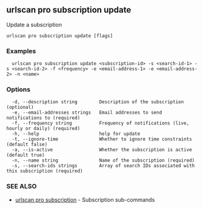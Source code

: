## urlscan pro subscription update

Update a subscription

```
urlscan pro subscription update [flags]
```

### Examples

```
  urlscan pro subscription update <subscription-id> -s <search-id-1> -s <search-id-2> -f <frequency> -e <email-address-1> -e <email-address-2> -n <name>
```

### Options

```
  -d, --description string        Description of the subscription (optional)
  -e, --email-addresses strings   Email addresses to send notifications to (required)
  -f, --frequency string          Frequency of notifications (live, hourly or daily) (required)
  -h, --help                      help for update
  -t, --ignore-time               Whether to ignore time constraints (default false)
  -a, --is-active                 Whether the subscription is active (default true)
  -n, --name string               Name of the subscription (required)
  -s, --search-ids strings        Array of search IDs associated with this subscription (required)
```

### SEE ALSO

* [urlscan pro subscription](urlscan_pro_subscription.md)	 - Subscription sub-commands

